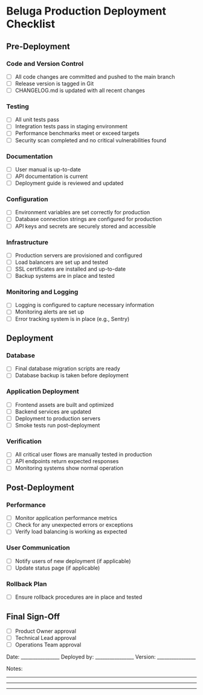 # Beluga Production Deployment Checklist

## Pre-Deployment

### Code and Version Control
- [ ] All code changes are committed and pushed to the main branch
- [ ] Release version is tagged in Git
- [ ] CHANGELOG.md is updated with all recent changes

### Testing
- [ ] All unit tests pass
- [ ] Integration tests pass in staging environment
- [ ] Performance benchmarks meet or exceed targets
- [ ] Security scan completed and no critical vulnerabilities found

### Documentation
- [ ] User manual is up-to-date
- [ ] API documentation is current
- [ ] Deployment guide is reviewed and updated

### Configuration
- [ ] Environment variables are set correctly for production
- [ ] Database connection strings are configured for production
- [ ] API keys and secrets are securely stored and accessible

### Infrastructure
- [ ] Production servers are provisioned and configured
- [ ] Load balancers are set up and tested
- [ ] SSL certificates are installed and up-to-date
- [ ] Backup systems are in place and tested

### Monitoring and Logging
- [ ] Logging is configured to capture necessary information
- [ ] Monitoring alerts are set up
- [ ] Error tracking system is in place (e.g., Sentry)

## Deployment

### Database
- [ ] Final database migration scripts are ready
- [ ] Database backup is taken before deployment

### Application Deployment
- [ ] Frontend assets are built and optimized
- [ ] Backend services are updated
- [ ] Deployment to production servers
- [ ] Smoke tests run post-deployment

### Verification
- [ ] All critical user flows are manually tested in production
- [ ] API endpoints return expected responses
- [ ] Monitoring systems show normal operation

## Post-Deployment

### Performance
- [ ] Monitor application performance metrics
- [ ] Check for any unexpected errors or exceptions
- [ ] Verify load balancing is working as expected

### User Communication
- [ ] Notify users of new deployment (if applicable)
- [ ] Update status page (if applicable)

### Rollback Plan
- [ ] Ensure rollback procedures are in place and tested

## Final Sign-Off
- [ ] Product Owner approval
- [ ] Technical Lead approval
- [ ] Operations Team approval

Date: ________________
Deployed by: ________________
Version: ________________

Notes:
______________________________
______________________________
______________________________

